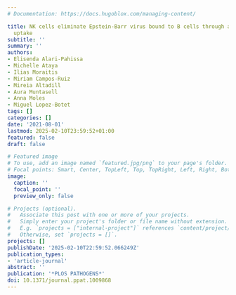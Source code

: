```yaml
---
# Documentation: https://docs.hugoblox.com/managing-content/

title: NK cells eliminate Epstein-Barr virus bound to B cells through a specific antibody-mediated
  uptake
subtitle: ''
summary: ''
authors:
- Elisenda Alari-Pahissa
- Michelle Ataya
- Ilias Moraitis
- Miriam Campos-Ruiz
- Mireia Altadill
- Aura Muntasell
- Anna Moles
- Miguel Lopez-Botet
tags: []
categories: []
date: '2021-08-01'
lastmod: 2025-02-10T23:59:52+01:00
featured: false
draft: false

# Featured image
# To use, add an image named `featured.jpg/png` to your page's folder.
# Focal points: Smart, Center, TopLeft, Top, TopRight, Left, Right, BottomLeft, Bottom, BottomRight.
image:
  caption: ''
  focal_point: ''
  preview_only: false

# Projects (optional).
#   Associate this post with one or more of your projects.
#   Simply enter your project's folder or file name without extension.
#   E.g. `projects = ["internal-project"]` references `content/project/deep-learning/index.md`.
#   Otherwise, set `projects = []`.
projects: []
publishDate: '2025-02-10T22:59:52.066249Z'
publication_types:
- 'article-journal'
abstract: ''
publication: '*PLOS PATHOGENS*'
doi: 10.1371/journal.ppat.1009868
---
```

